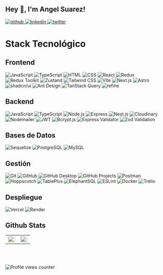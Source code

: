 
## Hey 👋, I'm Angel Suarez!  
  

<a href="https://github.com/AngelBlackBlue" target="_blank">
<img src=https://img.shields.io/badge/github-%2324292e.svg?&style=for-the-badge&logo=github&logoColor=white alt=github style="margin-bottom: 5px;" />
</a>
<a href="https://linkedin.com/in/suarezangel" target="_blank">
<img src=https://img.shields.io/badge/linkedin-%231E77B5.svg?&style=for-the-badge&logo=linkedin&logoColor=white alt=linkedin style="margin-bottom: 5px;" />
</a>
<a href="https://twitter.com/@AngelBlueDev" target="_blank">
<img src=https://img.shields.io/badge/twitter-%2300acee.svg?&style=for-the-badge&logo=twitter&logoColor=white alt=twitter style="margin-bottom: 5px;" />
</a>  

# Stack Tecnológico

## Frontend
![JavaScript](https://img.shields.io/badge/-JavaScript-F7DF1E?logo=javascript&logoColor=black&style=for-the-badge)
![TypeScript](https://img.shields.io/badge/-TypeScript-3178C6?logo=typescript&logoColor=white&style=for-the-badge)
![HTML](https://img.shields.io/badge/-HTML-E34F26?logo=html5&logoColor=white&style=for-the-badge)
![CSS](https://img.shields.io/badge/-CSS-1572B6?logo=css3&logoColor=white&style=for-the-badge)
![React](https://img.shields.io/badge/-React-61DAFB?logo=react&logoColor=black&style=for-the-badge)
![Redux](https://img.shields.io/badge/-Redux-764ABC?logo=redux&logoColor=white&style=for-the-badge)
![Redux Toolkit](https://img.shields.io/badge/-Redux%20Toolkit-764ABC?logo=redux&logoColor=white&style=for-the-badge)
![Zustand](https://img.shields.io/badge/-Zustand-181717?logo=Zustand&logoColor=white&style=for-the-badge)
![Tailwind CSS](https://img.shields.io/badge/-Tailwind%20CSS-06B6D4?logo=tailwindcss&logoColor=white&style=for-the-badge)
![Vite](https://img.shields.io/badge/-Vite-646CFF?logo=vite&logoColor=white&style=for-the-badge)
![Next.js](https://img.shields.io/badge/-Next.js-000000?logo=next.js&logoColor=white&style=for-the-badge)
![Astro](https://img.shields.io/badge/-Astro-FF5D01?logo=astro&logoColor=white&style=for-the-badge)
![shadcn/ui](https://img.shields.io/badge/-shadcn%2Fui-000000?style=for-the-badge)
![Ant Design](https://img.shields.io/badge/-Ant%20Design-0170FE?logo=ant-design&logoColor=white&style=for-the-badge)
![TanStack Query](https://img.shields.io/badge/-TanStack%20Query-FF4154?logo=react-query&logoColor=white&style=for-the-badge)
![refine](https://img.shields.io/badge/-refine-000000?style=for-the-badge)

## Backend
![JavaScript](https://img.shields.io/badge/-JavaScript-F7DF1E?logo=javascript&logoColor=black&style=for-the-badge)
![TypeScript](https://img.shields.io/badge/-TypeScript-3178C6?logo=typescript&logoColor=white&style=for-the-badge)
![Node.js](https://img.shields.io/badge/-Node.js-339933?logo=node.js&logoColor=white&style=for-the-badge)
![Express](https://img.shields.io/badge/-Express-000000?logo=express&logoColor=white&style=for-the-badge)
![Nest.js](https://img.shields.io/badge/-Nest.js-E0234E?logo=nestjs&logoColor=white&style=for-the-badge)
![Cloudinary](https://img.shields.io/badge/-Cloudinary-3448C5?logo=cloudinary&logoColor=white&style=for-the-badge)
![Nodemailer](https://img.shields.io/badge/-Nodemailer-2C3E50?logo=nodemailer&logoColor=white&style=for-the-badge)
![JWT](https://img.shields.io/badge/-JWT-000000?logo=json-web-tokens&logoColor=white&style=for-the-badge)
![Bcrypt.js](https://img.shields.io/badge/-Bcrypt.js-1867C0?style=for-the-badge)
![Express Validator](https://img.shields.io/badge/-Express%20Validator-000000?style=for-the-badge)
![Zod Validation](https://img.shields.io/badge/-Zod%20Validation-000000?style=for-the-badge)

## Bases de Datos
![Sequelize](https://img.shields.io/badge/-Sequelize-52B0E7?logo=sequelize&logoColor=white&style=for-the-badge)
![PostgreSQL](https://img.shields.io/badge/-PostgreSQL-336791?logo=postgresql&logoColor=white&style=for-the-badge)
![MySQL](https://img.shields.io/badge/-MySQL-4479A1?logo=mysql&logoColor=white&style=for-the-badge)

## Gestión
![Git](https://img.shields.io/badge/-Git-F05032?logo=git&logoColor=white&style=for-the-badge)
![GitHub](https://img.shields.io/badge/-GitHub-181717?logo=github&logoColor=white&style=for-the-badge)
![GitHub Desktop](https://img.shields.io/badge/-GitHub%20Desktop-181717?logo=github&logoColor=white&style=for-the-badge)
![GitHub Projects](https://img.shields.io/badge/-GitHub%20Projects-181717?logo=github&logoColor=white&style=for-the-badge)
![Postman](https://img.shields.io/badge/-Postman-FF6C37?logo=postman&logoColor=white&style=for-the-badge)
![Hoppscotch](https://img.shields.io/badge/-Hoppscotch-31C48D?logo=hoppscotch&logoColor=white&style=for-the-badge)
![TablePlus](https://img.shields.io/badge/-TablePlus-F58C00?logo=tableplus&logoColor=white&style=for-the-badge)
![ElephantSQL](https://img.shields.io/badge/-ElephantSQL-2331E6?logo=elephantsql&logoColor=white&style=for-the-badge)
![ESLint](https://img.shields.io/badge/-ESLint-4B32C3?logo=eslint&logoColor=white&style=for-the-badge)
![Docker](https://img.shields.io/badge/-Docker-2496ED?logo=docker&logoColor=white&style=for-the-badge)
![Trello](https://img.shields.io/badge/-Trello-0052CC?logo=trello&logoColor=white&style=for-the-badge)

## Despliegue
![Vercel](https://img.shields.io/badge/-Vercel-000000?logo=vercel&logoColor=white&style=for-the-badge)
![Render](https://img.shields.io/badge/-Render-46E3B7?logo=render&logoColor=white&style=for-the-badge)




## Github Stats  
<table><tr><td valign="top" width="50%">

<img src="https://github-readme-stats.vercel.app/api?username=AngelBlackBlue&show_icons=true&count_private=true&hide_border=true" align="left" style="width: 100%" />

</td><td valign="top" width="50%">

<img src="https://github-readme-stats.vercel.app/api/top-langs/?username=AngelBlackBlue&hide_border=true&layout=compact" align="left" style="width: 100%" />

</td></tr></table>  

<br/>  

  

<br/>  

![Profile views counter](https://komarev.com/ghpvc/?username=AngelBlackBlue&&style=flat-square)  


